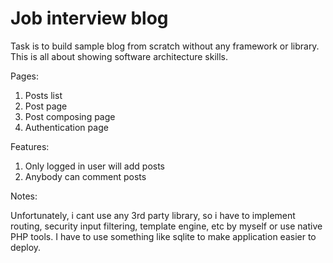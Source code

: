# Job interview blog

Task is to build sample blog from scratch without any framework or library. This is all about showing software architecture skills.

Pages:

1. Posts list
2. Post page
3. Post composing page
4. Authentication page

Features:

1. Only logged in user will add posts
2. Anybody can comment posts

Notes:

Unfortunately, i cant use any 3rd party library, so i have to implement routing, security input filtering, template engine, etc by myself or use native PHP tools.
I have to use something like sqlite to make application easier to deploy.